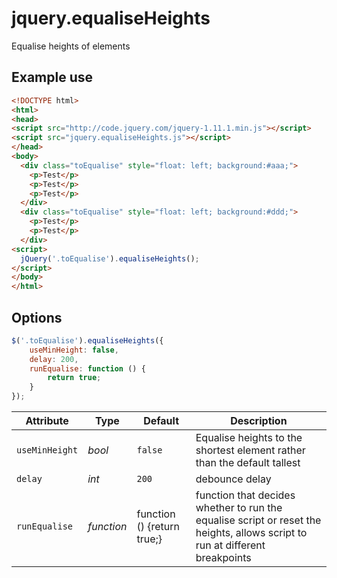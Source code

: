 # jquery.equaliseHeights
Equalise heights of elements


## Example use

```html
<!DOCTYPE html>
<html>
<head>
<script src="http://code.jquery.com/jquery-1.11.1.min.js"></script>
<script src="jquery.equaliseHeights.js"></script>
</head>
<body>
  <div class="toEqualise" style="float: left; background:#aaa;">
    <p>Test</p>
    <p>Test</p>
    <p>Test</p>
  </div>
  <div class="toEqualise" style="float: left; background:#ddd;">
    <p>Test</p>
    <p>Test</p>
  </div>
<script>
  jQuery('.toEqualise').equaliseHeights();
</script>
</body>
</html>
```

## Options

```javascript
$('.toEqualise').equaliseHeights({
    useMinHeight: false,
    delay: 200,
    runEqualise: function () {
        return true;
    }
});
```

Attribute		        | Type	  	  | Default		      | Description
---			            | ---		      | ---				      | ---
`useMinHeight`      | *bool*  	  | `false`		      | Equalise heights to the shortest element rather than the default tallest
`delay`	            | *int*	      | `200`	          | debounce delay
`runEqualise`	      | *function*  | function () {return true;}    | function that decides whether to run the equalise script or reset the heights, allows script to run at different breakpoints
